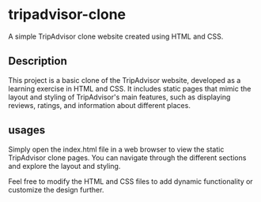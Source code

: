# tripadvisor-clone
A simple TripAdvisor clone website created using HTML and CSS.

## Description

This project is a basic clone of the TripAdvisor website, developed as a learning exercise in HTML and CSS.
It includes static pages that mimic the layout and styling of TripAdvisor's main features, such as displaying reviews, ratings, and information about different places.

## usages

Simply open the index.html file in a web browser to view the static TripAdvisor clone pages. You can navigate through the different sections and explore the layout and styling.

Feel free to modify the HTML and CSS files to add dynamic functionality or customize the design further.
